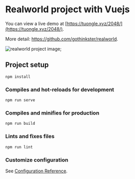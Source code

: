 # Realworld project with Vuejs

You can view a live demo at [https://tuongle.xyz/2048/](https://tuongle.xyz/2048/).

More detail: https://github.com/gothinkster/realworld.

![realworld project image](https://tuongle.xyz/realworld-vuejs-small.jpg);

## Project setup

```
npm install
```

### Compiles and hot-reloads for development

```
npm run serve
```

### Compiles and minifies for production

```
npm run build
```

### Lints and fixes files

```
npm run lint
```

### Customize configuration

See [Configuration Reference](https://cli.vuejs.org/config/).
